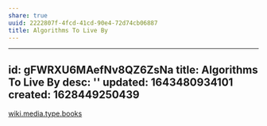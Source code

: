 ```yaml
---
share: true
uuid: 2222807f-4fcd-41cd-90e4-72d74cb06887
title: Algorithms To Live By
---
```

---
id: gFWRXU6MAefNv8QZ6ZsNa
title: Algorithms To Live By
desc: ''
updated: 1643480934101
created: 1628449250439
---

[wiki.media.type.books](/a3a80e28-c537-4091-a06f-3d20f44ec6a2)
